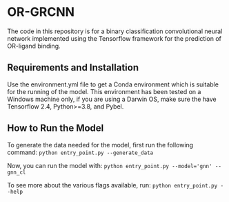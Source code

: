 # OR-GRCNN
The code in this repository is for a binary classification convolutional neural network implemented using the Tensorflow framework for the prediction of OR-ligand binding.

## Requirements and Installation
Use the environment.yml file to get a Conda environment which is suitable for the running of the model. This environment has been tested on a Windows machine only, if you are using a Darwin OS, make sure the have Tensorflow 2.4, Python>=3.8, and Pybel.

## How to Run the Model
To generate the data needed for the model, first run the following command:
`python entry_point.py --generate_data`

Now, you can run the model with:
`python entry_point.py --model='gnn' --gnn_cl`

To see more about the various flags available, run:
`python entry_point.py --help`
